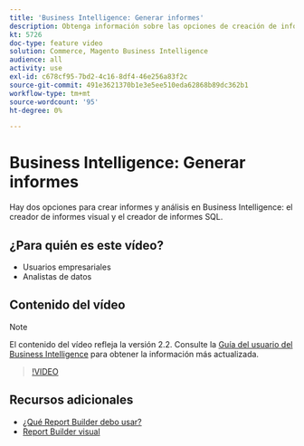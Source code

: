 ```yaml
---
title: 'Business Intelligence: Generar informes'
description: Obtenga información sobre las opciones de creación de informes disponibles en Business Intelligence.
kt: 5726
doc-type: feature video
solution: Commerce, Magento Business Intelligence
audience: all
activity: use
exl-id: c678cf95-7bd2-4c16-8df4-46e256a83f2c
source-git-commit: 491e3621370b1e3e5ee510eda62868b89dc362b1
workflow-type: tm+mt
source-wordcount: '95'
ht-degree: 0%

---
```


# Business Intelligence: Generar informes

Hay dos opciones para crear informes y análisis en Business Intelligence: el creador de informes visual y el creador de informes SQL.

## ¿Para quién es este vídeo?

- Usuarios empresariales
- Analistas de datos

## Contenido del vídeo

>[!NOTE]
>
>El contenido del vídeo refleja la versión 2.2. Consulte la [Guía del usuario del Business Intelligence](https://docs.magento.com/mbi/) para obtener la información más actualizada.

>[!VIDEO](https://video.tv.adobe.com/v/35981?quality=12&learn=on)

## Recursos adicionales

- [¿Qué Report Builder debo usar?](https://docs.magento.com/mbi/data-user/reports/report-builder-options.html)
- [Report Builder visual](https://docs.magento.com/mbi/data-user/reports/ess-rpt-build-visual.html)
